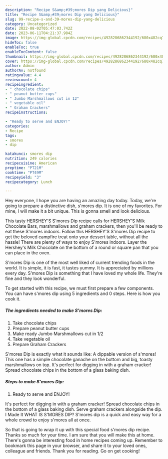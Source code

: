```yaml
---
description: "Recipe S&amp;#39;mores Dip yang Delicious}"
title: "Recipe S&amp;#39;mores Dip yang Delicious}"
slug: 99-recipe-s-and-39-mores-dip-yang-delicious
category: Uncategorized
date: 2022-08-02T05:47:03.742Z
date: 2023-06-11T04:21:37.984Z
image: https://img-global.cpcdn.com/recipes/4928286862344192/680x482cq70/smores-dip-recipe-main-photo.jpg
hideToc: false
enableToc: true
enableTocContent: false
thumbnail: https://img-global.cpcdn.com/recipes/4928286862344192/680x482cq70/smores-dip-recipe-main-photo.jpg
cover: https://img-global.cpcdn.com/recipes/4928286862344192/680x482cq70/smores-dip-recipe-main-photo.jpg
author: Admin
authorAv: notfound
ratingvalue: 4.4
reviewcount: 4
recipeingredient:
- " chocolate chips"
- " peanut butter cups"
- " Jumbo Marshmallows cut in 12"
- " vegetable oil"
- " Graham Crackers"
recipeinstructions:

- "Ready to serve and ENJOY!"
categories:
- Recipe
tags:
- smores
- dip

katakunci: smores dip 
nutrition: 249 calories
recipecuisine: American
preptime: "PT21M"
cooktime: "PT49M"
recipeyield: "3"
recipecategory: Lunch

---
```



Hey everyone, I hope you are having an amazing day today. Today, we're going to prepare a distinctive dish, s&#39;mores dip. It is one of my favorites. For mine, I will make it a bit unique. This is gonna smell and look delicious.

This tasty HERSHEY&#39;S S&#39;mores Dip recipe calls for HERSHEY&#39;S Milk Chocolate Bars, marshmallows and graham crackers, then you&#39;ll be ready to eat these S&#39;mores indoors. Follow this HERSHEY&#39;S S&#39;mores Dip recipe to get the beloved campfire treat onto your dessert table, without all the hassle! There are plenty of ways to enjoy S&#39;mores indoors. Layer the Hershey&#39;s Milk Chocolate on the bottom of a round or square pan that you can place in the oven.

S&#39;mores Dip is one of the most well liked of current trending foods in the world. It is simple, it is fast, it tastes yummy. It is appreciated by millions every day. S&#39;mores Dip is something that I have loved my whole life. They're fine and they look wonderful.


To get started with this recipe, we must first prepare a few components. You can have s&#39;mores dip using 5 ingredients and 0 steps. Here is how you cook it.

<!--inarticleads1-->

##### The ingredients needed to make S&#39;mores Dip:

1. Take  chocolate chips
1. Prepare  peanut butter cups
1. Make ready  Jumbo Marshmallows cut in 1/2
1. Take  vegetable oil
1. Prepare  Graham Crackers


S&#39;mores Dip is exactly what it sounds like: A dippable version of s&#39;mores! This one has a simple chocolate ganache on the bottom and big, toasty marshmallows on top. It&#39;s perfect for digging in with a graham cracker! Spread chocolate chips in the bottom of a glass baking dish. 

<!--inarticleads2-->

##### Steps to make S&#39;mores Dip:


1. Ready to serve and ENJOY!

It&#39;s perfect for digging in with a graham cracker! Spread chocolate chips in the bottom of a glass baking dish. Serve graham crackers alongside the dip. I Made It WHAT IS S&#39;MORES DIP? S&#39;mores dip is a quick and easy way for a whole crowd to enjoy s&#39;mores all at once. 

So that is going to wrap it up with this special food s&#39;mores dip recipe. Thanks so much for your time. I am sure that you will make this at home. There's gonna be interesting food in home recipes coming up. Remember to bookmark this page in your browser, and share it to your loved ones, colleague and friends. Thank you for reading. Go on get cooking!

